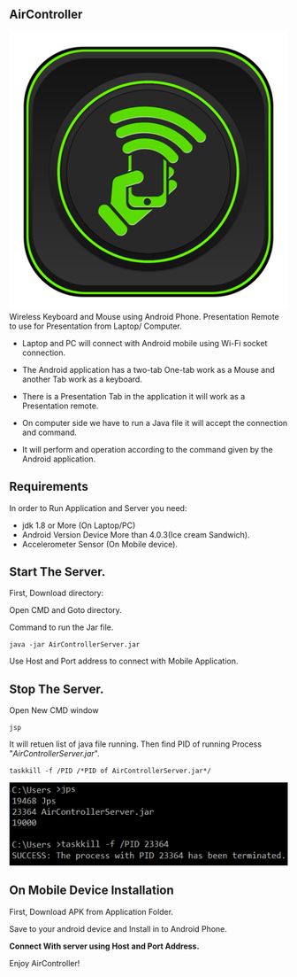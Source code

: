AirController
-------------
![Application Logo](Source%20Code/AirController/app/src/main/res/drawable/ic_new.png)
Wireless Keyboard and Mouse using Android Phone. Presentation Remote to use for Presentation from Laptop/ Computer. 

* Laptop and PC will connect with Android mobile using Wi-Fi socket connection.
* The Android application has a two-tab One-tab work as a Mouse and another Tab work as a keyboard.
* There is a Presentation Tab in the application it will work as a Presentation remote.

* On computer side we have to run a Java file it will accept the connection and command.
* It will perform and operation according to the command given by the Android application.

Requirements
------------
In order to Run Application and Server you need:
* jdk 1.8 or More (On Laptop/PC) 
* Android Version Device More than 4.0.3(Ice cream Sandwich).
* Accelerometer Sensor (On Mobile device).


Start The Server.
-----------------------
First, Download directory: 

Open CMD and Goto directory.

Command to run the Jar file.

    java -jar AirControllerServer.jar
	
Use Host and Port address to connect with Mobile Application.

Stop The Server.
-----------------------

Open New CMD window 

    jsp  
    
It will retuen list of java file running. Then find PID of running Process "*AirControllerServer.jar*".

    taskkill -f /PID /*PID of AirControllerServer.jar*/

![Command ](Documentation/image1.png)


On Mobile Device Installation
------------------------------
First, Download APK from Application Folder.

Save to your android device and Install in to Android Phone.


**Connect With server using Host and Port Address.** 

Enjoy AirController!
